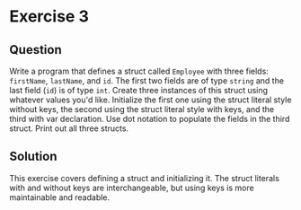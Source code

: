 # Exercise 3

## Question
Write a program that defines a struct called `Employee` with three fields: `firstName`, `lastName`, and `id`. The first two fields are of type `string` and the last field (`id`) is of type `int`. Create three instances of this struct using whatever values you'd like. Initialize the first one using the struct literal style without keys, the second using the struct literal style with keys, and the third with var declaration. Use dot notation to populate the fields in the third struct. Print out all three structs.

## Solution
This exercise covers defining a struct and initializing it. The struct literals with and without keys are interchangeable, but using keys is more maintainable and readable.